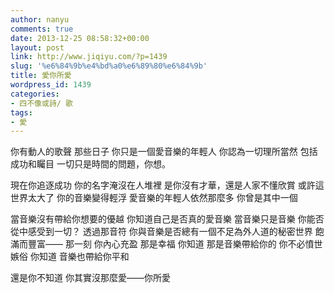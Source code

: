 ```yaml
---
author: nanyu
comments: true
date: 2013-12-25 08:58:32+00:00
layout: post
link: http://www.jiqiyu.com/?p=1439
slug: '%e6%84%9b%e4%bd%a0%e6%89%80%e6%84%9b'
title: 愛你所愛
wordpress_id: 1439
categories:
- 四不像或詩/ 歌
tags:
- 愛
---
```


你有動人的歌聲
那些日子
你只是一個愛音樂的年輕人
你認為一切理所當然
包括成功和矚目
一切只是時間的問題，你想。

現在你追逐成功
你的名字淹沒在人堆裡
是你沒有才華，還是人家不懂欣賞
或許這世界太大了
你的音樂變得輕浮
愛音樂的年輕人依然那麼多
你曾是其中一個

當音樂沒有帶給你想要的優越
你知道自己是否真的愛音樂
當音樂只是音樂
你能否從中感受到一切？
透過那音符
你與音樂是否總有一個不足為外人道的秘密世界
飽滿而豐富——
那一刻
你內心充盈
那是幸福
你知道
那是音樂帶給你的
你不必憤世嫉俗
你知道
音樂也帶給你平和

還是你不知道
你其實沒那麼愛——你所愛
